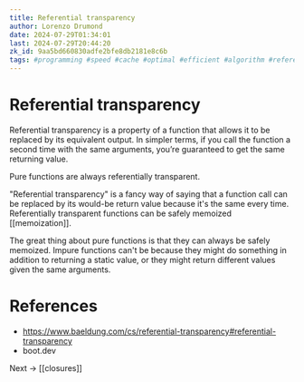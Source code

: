 ```yaml
---
title: Referential transparency
author: Lorenzo Drumond
date: 2024-07-29T01:34:01
last: 2024-07-29T20:44:20
zk_id: 9aa5bd660830adfe2bfe8db2181e8c6b
tags: #programming #speed #cache #optimal #efficient #algorithm #referential #expensive #optimization #store #function #transparent #boot_dev #dynamic #memoization
---
```



# Referential transparency

Referential transparency is a property of a function that allows it to be replaced by its equivalent output. In simpler terms, if you call the function a second time with the same arguments, you’re guaranteed to get the same returning value.

Pure functions are always referentially transparent.

"Referential transparency" is a fancy way of saying that a function call can be replaced by its would-be return value because it's the same every time. Referentially transparent functions can be safely memoized [[memoization]].

The great thing about pure functions is that they can always be safely memoized. Impure functions can't be because they might do something in addition to returning a static value, or they might return different values given the same arguments.

# References

- https://www.baeldung.com/cs/referential-transparency#referential-transparency
- boot.dev

Next -> [[closures]]
